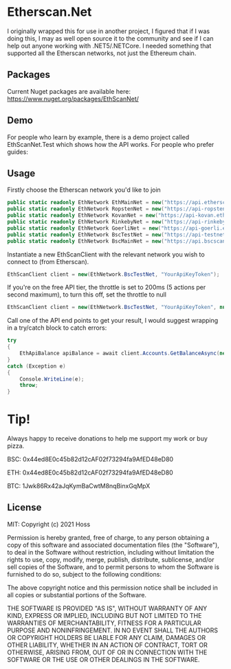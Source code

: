 # Etherscan.Net
I originally wrapped this for use in another project, I figured that if I was doing this, I may as well open source it to the community and see if I can help out anyone working with .NET5/.NETCore. I needed something that supported all the Etherscan networks, not just the Ethereum chain. 

## Packages
Current Nuget packages are available here: https://www.nuget.org/packages/EthScanNet/

## Demo
For people who learn by example, there is a demo project called EthScanNet.Test which shows how the API works.
For people who prefer guides:

## Usage
Firstly choose the Etherscan network you'd like to join
```C#
public static readonly EthNetwork EthMainNet = new("https://api.etherscan.io/api");
public static readonly EthNetwork RopstenNet = new("https://api-ropsten.etherscan.io/api");
public static readonly EthNetwork KovanNet = new("https://api-kovan.etherscan.io/api");
public static readonly EthNetwork RinkebyNet = new("https://api-rinkeby.etherscan.io/api");
public static readonly EthNetwork GoerliNet = new("https://api-goerli.etherscan.io/api");
public static readonly EthNetwork BscTestNet = new("https://api-testnet.bscscan.com/api");
public static readonly EthNetwork BscMainNet = new("https://api.bscscan.com/api");
```

Instantiate a new EthScanClient with the relevant network you wish to connect to (from Etherscan).
``` C#
EthScanClient client = new(EthNetwork.BscTestNet, "YourApiKeyToken");
```

If you're on the free API tier, the throttle is set to 200ms (5 actions per second maximum), to turn this off, set the throttle to null
``` C#
EthScanClient client = new(EthNetwork.BscTestNet, "YourApiKeyToken", null);
```

Call one of the API end points to get your result, I would suggest wrapping in a try/catch block to catch errors:
``` C#
try 
{
    EthApiBalance apiBalance = await client.Accounts.GetBalanceAsync(new("0x0000000000000000000000000000000000001004"));
}
catch (Exception e)
{
    Console.WriteLine(e);
    throw;
}
```

# Tip!
Always happy to receive donations to help me support my work or buy pizza.

BSC: 0x44ed8E0c45b82d12cAF02f73294fa9AfED48eD80

ETH: 0x44ed8E0c45b82d12cAF02f73294fa9AfED48eD80

BTC: 1Jwk86Rx42aJqKymBaCwtM8nqBinxGqMpX

## License
MIT: Copyright (c) 2021 Hoss

Permission is hereby granted, free of charge, to any person obtaining a copy
of this software and associated documentation files (the "Software"), to deal
in the Software without restriction, including without limitation the rights
to use, copy, modify, merge, publish, distribute, sublicense, and/or sell
copies of the Software, and to permit persons to whom the Software is
furnished to do so, subject to the following conditions:

The above copyright notice and this permission notice shall be included in all
copies or substantial portions of the Software.

THE SOFTWARE IS PROVIDED "AS IS", WITHOUT WARRANTY OF ANY KIND, EXPRESS OR
IMPLIED, INCLUDING BUT NOT LIMITED TO THE WARRANTIES OF MERCHANTABILITY,
FITNESS FOR A PARTICULAR PURPOSE AND NONINFRINGEMENT. IN NO EVENT SHALL THE
AUTHORS OR COPYRIGHT HOLDERS BE LIABLE FOR ANY CLAIM, DAMAGES OR OTHER
LIABILITY, WHETHER IN AN ACTION OF CONTRACT, TORT OR OTHERWISE, ARISING FROM,
OUT OF OR IN CONNECTION WITH THE SOFTWARE OR THE USE OR OTHER DEALINGS IN THE
SOFTWARE.